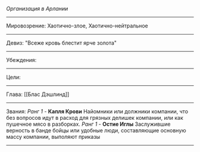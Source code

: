 *Организация в Арлании*
______
Мировозрение: Хаотично-злое, Хаотично-нейтральное 
_____
Девиз: "Всеже кровь блестит ярче золота"
____
Убеждения: 
_______
Цели: 
______
Глава: [[Блас Дэшлинд]] 
_______
Звания:
*Ранг 1* - **Капля Крови** Найомники или должники компании, что без вопросов идут в расход для грязных делишек компании, или как пушечное мясо в разборках.
*Ранг 1* - **Остие Иглы** Заслужившие верность в банде бойцы или удобные люди, составляющие основную массу компании, выполяют приказы 
______
